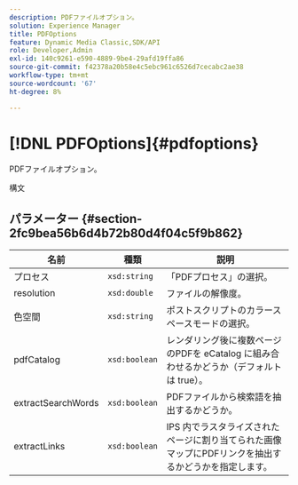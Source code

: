 ```yaml
---
description: PDFファイルオプション。
solution: Experience Manager
title: PDFOptions
feature: Dynamic Media Classic,SDK/API
role: Developer,Admin
exl-id: 140c9261-e590-4889-9be4-29afd19ffa86
source-git-commit: f42378a20b58e4c5ebc961c6526d7cecabc2ae38
workflow-type: tm+mt
source-wordcount: '67'
ht-degree: 8%

---
```


# [!DNL PDFOptions]{#pdfoptions}

PDFファイルオプション。

構文

## パラメーター {#section-2fc9bea56b6d4b72b80d4f04c5f9b862}

| 名前 | 種類 | 説明 |
|---|---|---|
| プロセス | `xsd:string` | 「PDFプロセス」の選択。 |
| resolution | `xsd:double` | ファイルの解像度。 |
| 色空間 | `xsd:string` | ポストスクリプトのカラースペースモードの選択。 |
| pdfCatalog | `xsd:boolean` | レンダリング後に複数ページのPDFを eCatalog に組み合わせるかどうか（デフォルトは true）。 |
| extractSearchWords | `xsd:boolean` | PDFファイルから検索語を抽出するかどうか。 |
| extractLinks | `xsd:boolean` | IPS 内でラスタライズされたページに割り当てられた画像マップにPDFリンクを抽出するかどうかを指定します。 |
